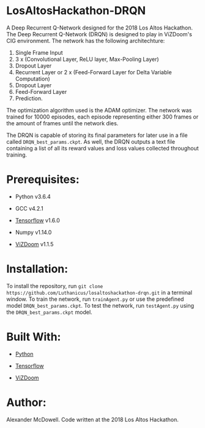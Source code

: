 # LosAltosHackathon-DRQN
A Deep Recurrent Q-Network designed for the 2018 Los Altos Hackathon. The Deep Recurrent Q-Network (DRQN) is designed to play in ViZDoom's CIG environment. The network has the following architechture:

1. Single Frame Input
2. 3 x (Convolutional Layer, ReLU layer, Max-Pooling Layer)
3. Dropout Layer 
4. Recurrent Layer or 2 x (Feed-Forward Layer for Delta Variable Computation)
5. Dropout Layer
6. Feed-Forward Layer
7. Prediction. 

The optimization algorithm used is the ADAM optimizer. The network was trained for 10000 episodes, each episode representing either 300 frames or the amount of frames until the network dies.

The DRQN is capable of storing its final parameters for later use in a file called `DRQN_best_params.ckpt`. As well, the DRQN outputs a text file containing a list of all its reward values and loss values collected throughout training.

# Prerequisites:
* Python v3.6.4

* GCC v4.2.1

* [Tensorflow](https://www.tensorflow.org/) v1.6.0

* Numpy v1.14.0

* [ViZDoom](http://vizdoom.cs.put.edu.pl/) v1.1.5

# Installation:
To install the repository, run `git clone https://github.com/Luthanicus/losaltoshackathon-drqn.git` in a terminal window.
To train the network, run `trainAgent.py` or use the predefined model `DRQN_best_params.ckpt`.
To test the network, run `testAgent.py` using the `DRQN_best_params.ckpt` model.

# Built With:
* [Python](https://www.python.org/)

* [Tensorflow](https://www.tensorflow.org/)

* [ViZDoom](http://vizdoom.cs.put.edu.pl/)

# Author:
Alexander McDowell. Code written at the 2018 Los Altos Hackathon.
